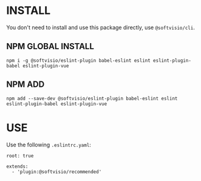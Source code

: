 # INSTALL

You don't need to install and use this package directly, use `@softvisio/cli`.

## NPM GLOBAL INSTALL

```
npm i -g @softvisio/eslint-plugin babel-eslint eslint eslint-plugin-babel eslint-plugin-vue
```

## NPM ADD

```
npm add --save-dev @softvisio/eslint-plugin babel-eslint eslint eslint-plugin-babel eslint-plugin-vue
```

# USE

Use the following `.eslintrc.yaml`:

```
root: true

extends:
  - 'plugin:@softvisio/recommended'
```
